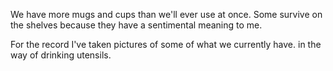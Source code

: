 We have more mugs and cups than we'll ever use at once. Some
survive on the shelves because they have a sentimental meaning to
me.

For the record I've taken pictures of some of what we currently have.
in the way of drinking utensils.
